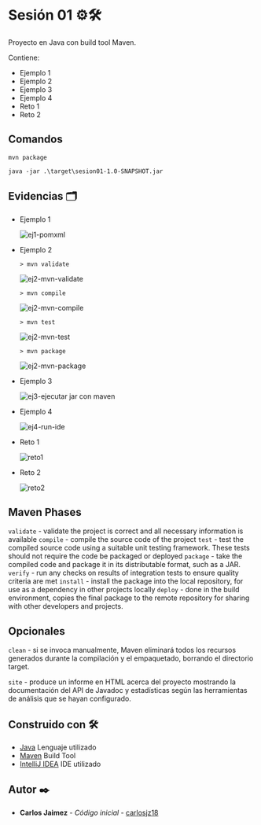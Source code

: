 # Sesión 01 ⚙🛠️

Proyecto en Java con build tool Maven.

Contiene:

- Ejemplo 1
- Ejemplo 2
- Ejemplo 3
- Ejemplo 4
- Reto 1
- Reto 2

## Comandos

`mvn package`  

`java -jar .\target\sesion01-1.0-SNAPSHOT.jar`

## Evidencias 🗂️

- Ejemplo 1  

  ![ej1-pomxml](./img/ej1-pomxml.png)  


- Ejemplo 2  

  `> mvn validate`  

  ![ej2-mvn-validate](./img/ej2-mvn-validate.png)  

  `> mvn compile`  

  ![ej2-mvn-compile](./img/ej2-mvn-compile.png)  

  `> mvn test`  

  ![ej2-mvn-test](./img/ej2-mvn-test.png)  

  `> mvn package`  

  ![ej2-mvn-package](./img/ej2-mvn-package.png)  


- Ejemplo 3  

  ![ej3-ejecutar jar con maven](./img/ej3-ejecutar-jar-con-maven.png)  


- Ejemplo 4  

  ![ej4-run-ide](./img/ej4-run-ide.png)  


- Reto 1  

  ![reto1](./img/reto1.png)  


- Reto 2  

  ![reto2](./img/reto2.png)  


## Maven Phases

`validate` - validate the project is correct and all necessary information is available
`compile` - compile the source code of the project
`test` - test the compiled source code using a suitable unit testing framework. These tests should not require the code be packaged or deployed
`package` - take the compiled code and package it in its distributable format, such as a JAR.
`verify` - run any checks on results of integration tests to ensure quality criteria are met
`install` - install the package into the local repository, for use as a dependency in other projects locally
`deploy` - done in the build environment, copies the final package to the remote repository for sharing with other developers and projects.

## Opcionales

`clean` - si se invoca manualmente, Maven eliminará todos los recursos generados durante la compilación y el empaquetado, borrando el directorio target.

`site` - produce un informe en HTML acerca del proyecto mostrando la documentación del API de Javadoc y estadísticas según las herramientas de análisis que se hayan configurado.

## Construido con 🛠️

* [Java]() Lenguaje utilizado
* [Maven]() Build Tool
* [IntelliJ IDEA]() IDE utilizado

## Autor ✒️

* **Carlos Jaimez** - *Código inicial* - [carlosjz18](https://github.com/carlosjz18)
